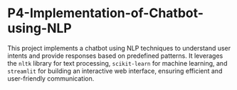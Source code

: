 # P4-Implementation-of-Chatbot-using-NLP
This project implements a chatbot using NLP techniques to understand user intents and provide responses based on predefined patterns. It leverages the `nltk` library for text processing, `scikit-learn` for machine learning, and `streamlit` for building an interactive web interface, ensuring efficient and user-friendly communication.
